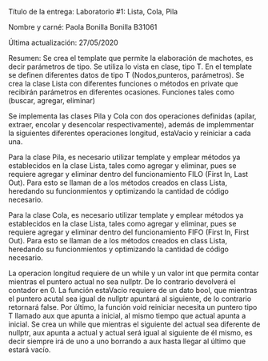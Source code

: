Título de la entrega: Laboratorio #1: Lista, Cola, Pila

Nombre y carné: Paola Bonilla Bonilla B31061

Última actualización: 27/05/2020


Resumen:
Se crea el template <class T> que permite la elaboración de machotes, es decir parámetros de tipo. Se utiliza lo vista en clase, tipo T.
En el template se definen diferentes datos de tipo T (Nodos,punteros, parámetros).
Se crea la clase Lista con diferentes funciones o métodos en private que recibirán parámetros en diferentes ocasiones. Funciones tales como (buscar, agregar, eliminar)

Se implementa las clases Pila y Cola con dos operaciones definidas (apilar, extraer, encolar y desencolar respectivamente), además de implemmentar la siguientes diferentes operaciones longitud, estaVacio y reiniciar a cada una.

Para la clase Pila, es necesario utilizar template <class T> y emplear métodos ya establecidos en la clase Lista, tales como agregar y eliminar, pues se requiere agregar y eliminar dentro del funcionamiento FILO (First In, Last Out).
Para esto se llaman de a los métodos creados en class Lista, heredando su funcionmientos y optimizando la cantidad de código necesario. 


Para la clase Cola, es necesario utilizar template <class T> y emplear métodos ya establecidos en la clase Lista, tales como agregar y eliminar, pues se requiere agregar y eliminar dentro del funcionamiento FIFO (First In, First Out).
Para esto se llaman de a los métodos creados en class Lista, heredando su funcionmientos y optimizando la cantidad de código necesario. 

La operacion longitud requiere de un while y un valor int que permita contar mientras el puntero actual no sea nullptr. De lo contrario devolverá el contador en 0.
La función estaVacio requiere de un dato bool, que mientras el puntero acutal sea igual de nullptr apuntará al siguiente, de lo contrario retornará false. 
Por último, la función void reiniciar necesita un puntero tipo T llamado aux que apunta a inicial, al mismo tiempo que actual apunta a inicial. Se crea un while que mientras el siguiente del actual sea diferente de nullptr, aux apunta a actual y actual será  igual al siguiente de él mismo, es decir siempre irá de uno a uno borrando a aux hasta llegar al último que estará vacío.